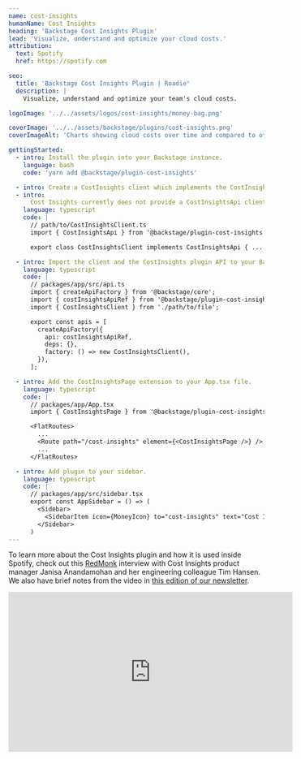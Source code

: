 ```yaml
---
name: cost-insights
humanName: Cost Insights
heading: 'Backstage Cost Insights Plugin'
lead: 'Visualize, understand and optimize your cloud costs.'
attribution:
  text: Spotify
  href: https://spotify.com

seo:
  title: 'Backstage Cost Insights Plugin | Roadie'
  description: |
    Visualize, understand and optimize your team's cloud costs.

logoImage: '../../assets/logos/cost-insights/money-bag.png'

coverImage: '../../assets/backstage/plugins/cost-insights.png'
coverImageAlt: 'Charts showing cloud costs over time and compared to other services.'

gettingStarted:
  - intro: Install the plugin into your Backstage instance.
    language: bash
    code: 'yarn add @backstage/plugin-cost-insights'

  - intro: Create a CostInsights client which implements the CostInsightsApi interface.
  - intro:
      Cost Insights currently does not provide a CostInsightsApi client out of the box, but there are templates and examples in the Backstage repo. Here's an exploration into [Cost Insights for AWS](https://github.com/backstage/backstage/blob/master/plugins/cost-insights/contrib/aws-cost-explorer-api.md).
    language: typescript
    code: |
      // path/to/CostInsightsClient.ts
      import { CostInsightsApi } from '@backstage/plugin-cost-insights';

      export class CostInsightsClient implements CostInsightsApi { ... }

  - intro: Import the client and the CostInsights plugin API to your Backstage instance.
    language: typescript
    code: |
      // packages/app/src/api.ts
      import { createApiFactory } from '@backstage/core';
      import { costInsightsApiRef } from '@backstage/plugin-cost-insights';
      import { CostInsightsClient } from './path/to/file';

      export const apis = [
        createApiFactory({
          api: costInsightsApiRef,
          deps: {},
          factory: () => new CostInsightsClient(),
        }),
      ];

  - intro: Add the CostInsightsPage extension to your App.tsx file.
    language: typescript
    code: |
      // packages/app/App.tsx
      import { CostInsightsPage } from '@backstage/plugin-cost-insights';

      <FlatRoutes>
        ...
        <Route path="/cost-insights" element={<CostInsightsPage />} />
        ...
      </FlatRoutes>

  - intro: Add plugin to your sidebar.
    language: typescript
    code: |
      // packages/app/src/sidebar.tsx
      export const AppSidebar = () => (
        <Sidebar> 
          <SidebarItem icon={MoneyIcon} to="cost-insights" text="Cost Insights" />
        </Sidebar>
      )
---
```


To learn more about the Cost Insights plugin and how it is used inside Spotify, check out this [RedMonk](https://redmonk.com) interview with Cost Insights product manager Janisa Anandamohan and her engineering colleague Tim Hansen. We also have brief notes from the video in [this edition of our newsletter](https://roadie.io/blog/backstage-weekly-25-org-chart-kubecon/#cost-insights-on-redmonk).

<iframe width="560" height="315" src="https://www.youtube.com/embed/5GN2ucN1Lxs" title="YouTube video player" frameborder="0" allow="accelerometer; autoplay; clipboard-write; encrypted-media; gyroscope; picture-in-picture" allowfullscreen></iframe>

